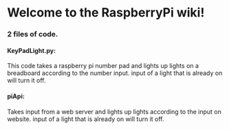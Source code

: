 # Welcome to the RaspberryPi wiki!

### 2 files of code.

#### KeyPadLight.py: 
This code takes a raspberry pi number pad and lights up lights on a breadboard according to the number input. input of a light that is already on will turn it off.

#### piApi: 
Takes input from a web server and lights up lights according to the input on website. input of a light that is already on will turn it off.
